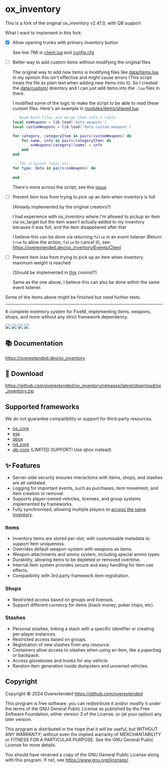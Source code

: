 # ox_inventory

This is a fork of the original ox_inventory v2.41.0, with QB support

What I want to implement in this fork:

- [x] Allow opening trunks with primary inventory button

    See line 786 in [client.lua](./client.lua) and [config.cfg](./config.cfg)

- [ ] Better way to add custom items without modifying the original files

    The original way to add new items is modifying files like [data/items.lua](data/items.lua). In my opinion this isn't effective and might cause errors (This script treats the file as plain text when adding new items into it). So I created the [data/custom/](data/custom/) directory and I can just add items into the `.lua` files in there.

    I modified some of the logic to make the script to be able to read these custom files. Here's an example in [modules/items/shared.lua](modules/items/shared.lua):

    ```lua
    -- Read both files and merge them into 1 table
    local oxWeapons = lib.load('data.weapons')
    local customWeapons = lib.load('data.custom.weapons')

    for category, categoryItem in pairs(customWeapons) do
        for name, info in pairs(categoryItem) do
            oxWeapons[category][name] = info
        end
    end

    -- The original logic etc...
    for type, data in pairs(oxWeapons) do
        ...
    end
    ```

    There's more across the script, see this [issue](https://github.com/massdync/ox_inventory/issues/1)

- [ ] Prevent item loss from trying to pick up an item when inventory is full

    (Already implemented by the original creators?)

    I had experience with ox_inventory where I'm allowed to pickup an item via ox_target but the item wasn't actually added to my inventory because it was full, and the item disappeared after that

    I believe this can be done via returning `false` in an event listener (Return `true` to allow the action, `false` to cancel it), see: https://overextended.dev/ox_inventory/Events/Client

- [ ] Prevent item loss from trying to pick up an item when inventory maximum weight is reached

    (Should be implemented in [this](https://github.com/massdync/ox_inventory/commit/00d4300dc6029108ca4eea4e6658218b1b22952f#diff-bc487b75ad87b845be11d33676e87d8984e237be83eef8e518147ccac5797996) commit?)

    Same as the one above, I believe this can also be done within the same event listener.

Some of the items above might be finished but need further tests.

<hr>

A complete inventory system for FiveM, implementing items, weapons, shops, and more without any strict framework dependency.

![](https://img.shields.io/github/downloads/overextended/ox_inventory/total?logo=github)
![](https://img.shields.io/github/downloads/overextended/ox_inventory/latest/total?logo=github)
![](https://img.shields.io/github/contributors/overextended/ox_inventory?logo=github)
![](https://img.shields.io/github/v/release/overextended/ox_inventory?logo=github)

## 📚 Documentation

https://overextended.dev/ox_inventory

## 💾 Download

https://github.com/overextended/ox_inventory/releases/latest/download/ox_inventory.zip

## Supported frameworks

We do not guarantee compatibility or support for third-party resources.

- [ox_core](https://github.com/overextended/ox_core)
- [esx](https://github.com/esx-framework/esx_core)
- [qbox](https://github.com/Qbox-project/qbx_core)
- [nd_core](https://github.com/ND-Framework/ND_Core)
- [qb-core](https://github.com/qbcore-framework/qb-core) (LIMITED SUPPORT! Use qbox instead)

## ✨ Features

- Server-side security ensures interactions with items, shops, and stashes are all validated.
- Logging for important events, such as purchases, item movement, and item creation or removal.
- Supports player-owned vehicles, licenses, and group systems implemented by frameworks.
- Fully synchronised, allowing multiple players to [access the same inventory](https://user-images.githubusercontent.com/65407488/230926091-c0033732-d293-48c9-9d62-6f6ae0a8a488.mp4).

### Items

- Inventory items are stored per-slot, with customisable metadata to support item uniqueness.
- Overrides default weapon-system with weapons as items.
- Weapon attachments and ammo system, including special ammo types.
- Durability, allowing items to be depleted or removed overtime.
- Internal item system provides secure and easy handling for item use effects.
- Compatibility with 3rd party framework item registration.

### Shops

- Restricted access based on groups and licenses.
- Support different currency for items (black money, poker chips, etc).

### Stashes

- Personal stashes, linking a stash with a specific identifier or creating per-player instances.
- Restricted access based on groups.
- Registration of new stashes from any resource.
- Containers allow access to stashes when using an item, like a paperbag or backpack.
- Access gloveboxes and trunks for any vehicle.
- Random item generation inside dumpsters and unowned vehicles.

## Copyright

Copyright © 2024 Overextended <https://github.com/overextended>

This program is free software: you can redistribute it and/or modify it under the terms of the GNU General Public License as published by the Free Software Foundation, either version 3 of the License, or (at your option) any later version.

This program is distributed in the hope that it will be useful, but WITHOUT ANY WARRANTY; without even the implied warranty of MERCHANTABILITY or FITNESS FOR A PARTICULAR PURPOSE. See the GNU General Public License for more details.

You should have received a copy of the GNU General Public License along with this program. If not, see <https://www.gnu.org/licenses/>.
